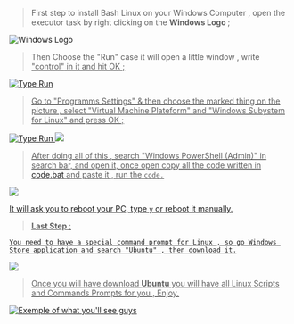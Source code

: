 


> First step to install Bash Linux on your Windows Computer , open the executor task by right clicking on the <b> Windows Logo </b> ;
<img src="https://media.discordapp.net/attachments/782978845601955862/793488158729830430/unknown.png?width=301&height=34" alt="Windows Logo">

> Then Choose the "Run" case it will open a little window , write <u>"control"<u/> in it and hit OK ;

<img src="https://media.discordapp.net/attachments/782978845601955862/793488645306449980/unknown.png?width=158&height=154" alt="Type Run"> 

> Go to "Programms Settings" & then choose the marked thing on the picture , select "Virtual Machine Plateform" and "Windows Subystem for Linux" and press OK ;

<img src="https://media.discordapp.net/attachments/782978845601955862/793493008410083328/unknown.png?width=333&height=182" alt="Type Run"> <img src="https://media.discordapp.net/attachments/735256504143183893/791432718026145802/ldRcAAAAASUVORK5CYII.png?width=312&height=278">

> After doing all of this , search "Windows PowerShell (Admin)" in search bar, and open it,
once open copy all the code written in [code.bat](https://github.com/yung3zekiel/bash-windows/blob/main/code.bat "Click Here") and paste it , run the `code.`

<img src="https://i1.wp.com/itsfoss.com/wp-content/uploads/2016/08/Powershell-Ubuntu-install-2.jpeg?w=799&ssl=1"> 

It will ask you to reboot your PC, type `y` or reboot it manually.

> <b><u> Last Step </u></b> : 

`You need to have a special command prompt for Linux , so go Windows Store application and search "Ubuntu" , then download it.`

<img src="https://i2.wp.com/itsfoss.com/wp-content/uploads/2016/08/install-ubuntu-windows-10-linux-subsystem-4.jpeg?w=800&ssl=1">

> Once you will have download <b><u>Ubuntu</u></b> you will have all Linux Scripts and Commands Prompts for you , Enjoy.  

<img src="https://www.howtogeek.com/wp-content/uploads/2018/03/img_5a985c6c9297d.png" alt="Exemple of what you'll see guys">
